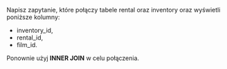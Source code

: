 ﻿Napisz zapytanie, które połączy tabele rental oraz inventory oraz wyświetli poniższe kolumny:
- inventory_id,
- rental_id,
- film_id.

Ponownie użyj **INNER JOIN** w celu połączenia.

